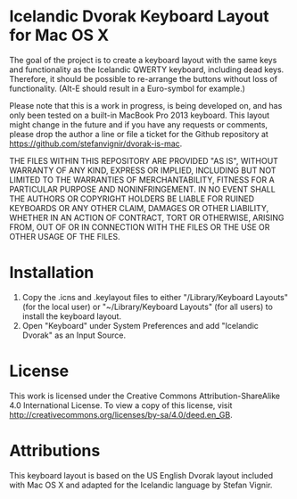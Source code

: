 # Icelandic Dvorak Keyboard Layout for Mac OS X

The goal of the project is to create a keyboard layout with the same keys and functionality as the Icelandic QWERTY keyboard, including dead keys. Therefore, it should be possible to re-arrange the buttons without loss of functionality. (Alt-E should result in a Euro-symbol for example.)

Please note that this is a work in progress, is being developed on, and has only been tested on a built-in MacBook Pro 2013 keyboard. This layout might change in the future and if you have any requests or comments, please drop the author a line or file a ticket for the Github repository at https://github.com/stefanvignir/dvorak-is-mac.

THE FILES WITHIN THIS REPOSITORY ARE PROVIDED "AS IS", WITHOUT WARRANTY OF ANY KIND, EXPRESS OR IMPLIED, INCLUDING BUT NOT LIMITED TO THE WARRANTIES OF MERCHANTABILITY, FITNESS FOR A PARTICULAR PURPOSE AND NONINFRINGEMENT. IN NO EVENT SHALL THE AUTHORS OR COPYRIGHT HOLDERS BE LIABLE FOR RUINED KEYBOARDS OR ANY OTHER CLAIM, DAMAGES OR OTHER LIABILITY, WHETHER IN AN ACTION OF CONTRACT, TORT OR OTHERWISE, ARISING FROM, OUT OF OR IN CONNECTION WITH THE FILES OR THE USE OR OTHER USAGE OF THE FILES.

# Installation
1. Copy the .icns and .keylayout files to either "/Library/Keyboard Layouts" (for the local user) or "~/Library/Keyboard Layouts" (for all users) to install the keyboard layout.
2. Open "Keyboard" under System Preferences and add "Icelandic Dvorak" as an Input Source.

# License
This work is licensed under the Creative Commons Attribution-ShareAlike 4.0 International License. To view a copy of this license, visit http://creativecommons.org/licenses/by-sa/4.0/deed.en_GB.

# Attributions
This keyboard layout is based on the US English Dvorak layout included with Mac OS X and adapted for the Icelandic language by Stefan Vignir.

